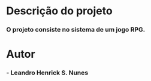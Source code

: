 # **Descrição do projeto**
### O projeto consiste no sistema de um jogo RPG.
# **Autor**
 ###  - Leandro Henrick S. Nunes
